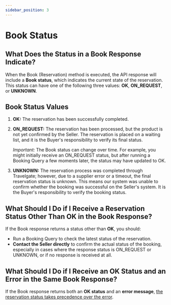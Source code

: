 ```yaml
---
sidebar_position: 3
---
```


# Book Status

## What Does the Status in a Book Response Indicate?

When the Book (Reservation) method is executed, the API response will include a **Book status**, which indicates the current state of the reservation. This status can have one of the following three values: **OK**, **ON_REQUEST**, or **UNKNOWN**.

## Book Status Values

1. **OK:** The reservation has been successfully completed.
2. **ON_REQUEST:** The reservation has been processed, but the product is not yet confirmed by the Seller. The reservation is placed on a waiting list, and it is the Buyer's responsibility to verify its final status.
   
    _Important:_ The Book status can change over time. For example, you might initially receive an ON_REQUEST status, but after running a Booking Query a few moments later, the status may have updated to OK.
3. **UNKNOWN:** The reservation process was completed through Travelgate; however, due to a supplier error or a timeout, the final reservation status is unknown. This means our system was unable to confirm whether the booking was successful on the Seller's system. It is the Buyer's responsibility to verify the booking status.

## What Should I Do if I Receive a Reservation Status Other Than OK in the Book Response?

If the Book response returns a status other than **OK**, you should:

- Run a Booking Query to check the latest status of the reservation.
- **Contact the Seller directly** to confirm the actual status of the booking, especially in cases where the response status is ON_REQUEST or UNKNOWN, or if no response is received at all.

## What Should I Do if I Receive an OK Status and an Error in the Same Book Response?

If the Book response returns both an **OK status** and an **error message**, <ins>the reservation status takes precedence over the error</ins>.

